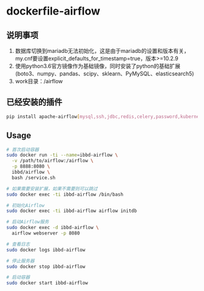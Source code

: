 # dockerfile-airflow

## 说明事项

1. 数据库切换到mariadb无法初始化，这是由于mariadb的设置和版本有关，my.cnf要设置explicit_defaults_for_timestamp=true，版本>=10.2.9
2. 使用python3.6官方镜像作为基础镜像，同时安装了python的基础扩展(boto3、numpy、pandas、scipy、sklearn、PyMySQL、elasticsearch5)
3. work目录：/airflow

## 已经安装的插件

```sh
pip install apache-airflow[mysql,ssh,jdbc,redis,celery,password,kubernetes]
```

## Usage

```sh
# 首次启动容器
sudo docker run -ti --name=ibbd-airflow \
  -v /path/to/airflow:/airflow \
  -p 8888:8080 \
  ibbd/airflow \
  bash /service.sh

# 如果需要安装扩展，如果不需要则可以跳过
sudo docker exec -ti ibbd-airflow /bin/bash

# 初始化Airflow
sudo docker exec -ti ibbd-airflow airflow initdb

# 启动Airflow服务
sudo docker exec -d ibbd-airflow \
  airflow webserver -p 8080

# 查看日志
sudo docker logs ibbd-airflow

# 停止服务器
sudo docker stop ibbd-airflow

# 启动容器
sudo docker start ibbd-airflow
```

